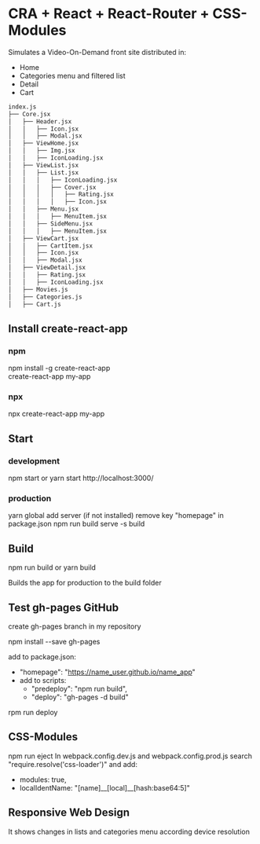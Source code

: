 # CRA + React + React-Router + CSS-Modules

Simulates a Video-On-Demand front site distributed in:
* Home
* Categories menu and filtered list
* Detail
* Cart

```bash
index.js
├── Core.jsx 
│   ├── Header.jsx  
│   │   ├── Icon.jsx
│   │   ├── Modal.jsx
│   ├── ViewHome.jsx
│   │   ├── Img.jsx
│   │   ├── IconLoading.jsx
│   ├── ViewList.jsx  
│   │   ├── List.jsx
│   │   │   ├── IconLoading.jsx
│   │   │   ├── Cover.jsx 
│   │   │   │   ├── Rating.jsx  
│   │   │   │   ├── Icon.jsx 
│   │   ├── Menu.jsx
│   │   │   ├── MenuItem.jsx
│   │   ├── SideMenu.jsx
│   │   │   ├── MenuItem.jsx
│   ├── ViewCart.jsx  
│   │   ├── CartItem.jsx 
│   │   ├── Icon.jsx
│   │   ├── Modal.jsx
│   ├── ViewDetail.jsx   
│   │   ├── Rating.jsx 
│   │   ├── IconLoading.jsx 
│   ├── Movies.js  
│   ├── Categories.js
│   ├── Cart.js
```

## Install create-react-app
### npm
npm install -g create-react-app  
create-react-app my-app
### npx
npx create-react-app my-app

## Start
### development
npm start or yarn start 
http://localhost:3000/
### production
yarn global add server (if not installed) 
remove key "homepage" in package.json 
npm run build 
serve -s build

## Build
npm run build or yarn build 

Builds the app for production to the build folder

## Test gh-pages GitHub
create gh-pages branch in my repository 

npm install --save gh-pages 

add to package.json:

- "homepage": "https://name_user.github.io/name_app"
- add to scripts:
  - "predeploy": "npm run build",
  - "deploy": "gh-pages -d build"
  
rpm run deploy

## CSS-Modules
npm run eject 
In webpack.config.dev.js and webpack.config.prod.js search "require.resolve('css-loader')" and add:
* modules: true,
* localIdentName: "\[name]\_\_\[local]\_\_\[hash:base64:5]"

## Responsive Web Design
It shows changes in lists and categories menu according device resolution

